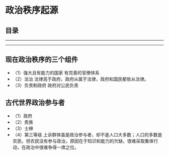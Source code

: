 # 政治秩序起源

## 目录
---
---

## 现在政治秩序的三个组件
- （1）强大且有能力的国家
  有完善的官僚体系
- （2）法治
  法律高于政府，政府从属于法律，政府和国民都依从法律。
- （3）负责制政府
  政府对公民负责

## 古代世界政治参与者
- （1）政府
- （2）贵族
- （3）士绅
- （4）第三等级
上诉群体虽是政治参与者，却不是人口大多数；人口的多数是农民，但农民没有参与政治，原因在于知识和能力的欠缺，很难采取集体行动，在政治中很难争得一席之位。
